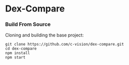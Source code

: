 # Dex-Compare

### Build From Source

Cloning and building the base project:

```shell
git clone https://github.com/c-vision/dex-compare.git
cd dex-compare
npm install 
npm start

